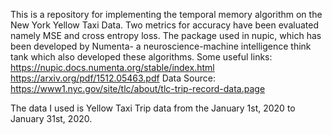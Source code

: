 This is a repository for implementing the temporal memory algorithm on the New York Yellow Taxi Data. Two metrics for accuracy have been evaluated namely MSE and cross entropy loss. The package used in nupic, which has been developed by Numenta- a neuroscience-machine intelligence think tank which also developed these algorithms. 
Some useful links:
https://nupic.docs.numenta.org/stable/index.html
https://arxiv.org/pdf/1512.05463.pdf
Data Source: https://www1.nyc.gov/site/tlc/about/tlc-trip-record-data.page

The data I used is Yellow Taxi Trip data from the January 1st, 2020 to January 31st, 2020.
